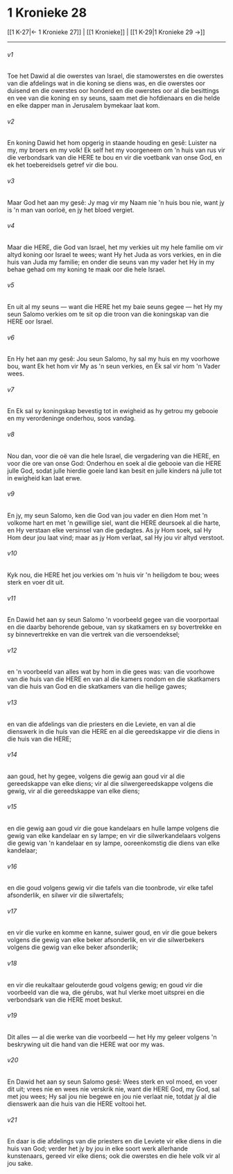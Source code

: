 # 1 Kronieke 28

[[1 K-27|← 1 Kronieke 27]] | [[1 Kronieke]] | [[1 K-29|1 Kronieke 29 →]]
***

###### v1
Toe het Dawid al die owerstes van Israel, die stamowerstes en die owerstes van die afdelings wat in die koning se diens was, en die owerstes oor duisend en die owerstes oor honderd en die owerstes oor al die besittings en vee van die koning en sy seuns, saam met die hofdienaars en die helde en elke dapper man in Jerusalem bymekaar laat kom. 
###### v2
En koning Dawid het hom opgerig in staande houding en gesê: Luister na my, my broers en my volk! Ek self het my voorgeneem om 'n huis van rus vir die verbondsark van die HERE te bou en vir die voetbank van onse God, en ek het toebereidsels getref vir die bou. 
###### v3
Maar God het aan my gesê: Jy mag vir my Naam nie 'n huis bou nie, want jy is 'n man van oorloë, en jy het bloed vergiet. 
###### v4
Maar die HERE, die God van Israel, het my verkies uit my hele familie om vir altyd koning oor Israel te wees; want Hy het Juda as vors verkies, en in die huis van Juda my familie; en onder die seuns van my vader het Hy in my behae gehad om my koning te maak oor die hele Israel. 
###### v5
En uit al my seuns — want die HERE het my baie seuns gegee — het Hy my seun Salomo verkies om te sit op die troon van die koningskap van die HERE oor Israel. 
###### v6
En Hy het aan my gesê: Jou seun Salomo, hy sal my huis en my voorhowe bou, want Ek het hom vir My as 'n seun verkies, en Ék sal vir hom 'n Vader wees. 
###### v7
En Ek sal sy koningskap bevestig tot in ewigheid as hy getrou my gebooie en my verordeninge onderhou, soos vandag. 
###### v8
Nou dan, voor die oë van die hele Israel, die vergadering van die HERE, en voor die ore van onse God: Onderhou en soek al die gebooie van die HERE julle God, sodat julle hierdie goeie land kan besit en julle kinders ná julle tot in ewigheid kan laat erwe. 
###### v9
En jy, my seun Salomo, ken die God van jou vader en dien Hom met 'n volkome hart en met 'n gewillige siel, want die HERE deursoek al die harte, en Hy verstaan elke versinsel van die gedagtes. As jy Hom soek, sal Hy Hom deur jou laat vind; maar as jy Hom verlaat, sal Hy jou vir altyd verstoot. 
###### v10
Kyk nou, die HERE het jou verkies om 'n huis vir 'n heiligdom te bou; wees sterk en voer dit uit. 
###### v11
En Dawid het aan sy seun Salomo 'n voorbeeld gegee van die voorportaal en die daarby behorende geboue, van sy skatkamers en sy bovertrekke en sy binnevertrekke en van die vertrek van die versoendeksel; 
###### v12
en 'n voorbeeld van alles wat by hom in die gees was: van die voorhowe van die huis van die HERE en van al die kamers rondom en die skatkamers van die huis van God en die skatkamers van die heilige gawes; 
###### v13
en van die afdelings van die priesters en die Leviete, en van al die dienswerk in die huis van die HERE en al die gereedskappe vir die diens in die huis van die HERE; 
###### v14
aan goud, het hy gegee, volgens die gewig aan goud vir al die gereedskappe van elke diens; vir al die silwergereedskappe volgens die gewig, vir al die gereedskappe van elke diens; 
###### v15
en die gewig aan goud vir die goue kandelaars en hulle lampe volgens die gewig van elke kandelaar en sy lampe; en vir die silwerkandelaars volgens die gewig van 'n kandelaar en sy lampe, ooreenkomstig die diens van elke kandelaar; 
###### v16
en die goud volgens gewig vir die tafels van die toonbrode, vir elke tafel afsonderlik, en silwer vir die silwertafels; 
###### v17
en vir die vurke en komme en kanne, suiwer goud, en vir die goue bekers volgens die gewig van elke beker afsonderlik, en vir die silwerbekers volgens die gewig van elke beker afsonderlik; 
###### v18
en vir die reukaltaar gelouterde goud volgens gewig; en goud vir die voorbeeld van die wa, die gérubs, wat hul vlerke moet uitsprei en die verbondsark van die HERE moet beskut. 
###### v19
Dit alles — al die werke van die voorbeeld — het Hy my geleer volgens 'n beskrywing uit die hand van die HERE wat oor my was. 
###### v20
En Dawid het aan sy seun Salomo gesê: Wees sterk en vol moed, en voer dit uit; vrees nie en wees nie verskrik nie, want die HERE God, my God, sal met jou wees; Hy sal jou nie begewe en jou nie verlaat nie, totdat jy al die dienswerk aan die huis van die HERE voltooi het. 
###### v21
En daar is die afdelings van die priesters en die Leviete vir elke diens in die huis van God; verder het jy by jou in elke soort werk allerhande kunstenaars, gereed vir elke diens; ook die owerstes en die hele volk vir al jou sake. 
